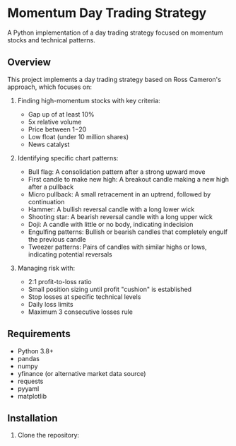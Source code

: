 # Momentum Day Trading Strategy

A Python implementation of a day trading strategy focused on momentum stocks and technical patterns.

## Overview

This project implements a day trading strategy based on Ross Cameron's approach, which focuses on:

1. Finding high-momentum stocks with key criteria:
   - Gap up of at least 10%
   - 5x relative volume
   - Price between $1-$20
   - Low float (under 10 million shares)
   - News catalyst

2. Identifying specific chart patterns:
   - Bull flag: A consolidation pattern after a strong upward move
   - First candle to make new high: A breakout candle making a new high after a pullback
   - Micro pullback: A small retracement in an uptrend, followed by continuation
   - Hammer: A bullish reversal candle with a long lower wick
   - Shooting star: A bearish reversal candle with a long upper wick
   - Doji: A candle with little or no body, indicating indecision
   - Engulfing patterns: Bullish or bearish candles that completely engulf the previous candle
   - Tweezer patterns: Pairs of candles with similar highs or lows, indicating potential reversals

3. Managing risk with:
   - 2:1 profit-to-loss ratio
   - Small position sizing until profit "cushion" is established
   - Stop losses at specific technical levels
   - Daily loss limits
   - Maximum 3 consecutive losses rule

## Requirements

- Python 3.8+
- pandas
- numpy
- yfinance (or alternative market data source)
- requests
- pyyaml
- matplotlib

## Installation

1. Clone the repository: